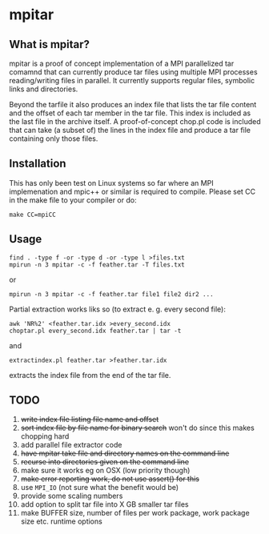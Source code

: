 mpitar
======

What is mpitar?
---------------

mpitar is a proof of concept implementation of a MPI parallelized tar comamnd
that can currently produce tar files using multiple MPI processes
reading/writing files in parallel. It currently supports regular files,
symbolic links and directories.

Beyond the tarfile it also produces an index file that lists the tar file
content and the offset of each tar member in the tar file. This index is
included as the last file in the archive itself. A proof-of-concept chop.pl
code is included that can take (a subset of) the lines in the index file and
produce a tar file containing only those files.

Installation
------------

This has only been test on Linux systems so far where an MPI implemenation and
mpic++ or similar is required to compile. Please set CC in the make file to
your compiler or do:

```
make CC=mpiCC
```

Usage
-----
```
find . -type f -or -type d -or -type l >files.txt
mpirun -n 3 mpitar -c -f feather.tar -T files.txt
```
or
```
mpirun -n 3 mpitar -c -f feather.tar file1 file2 dir2 ...
```

Partial extraction works liks so (to extract e. g. every second file):
```
awk 'NR%2' <feather.tar.idx >every_second.idx
choptar.pl every_second.idx feather.tar | tar -t
```
and
```
extractindex.pl feather.tar >feather.tar.idx
```
extracts the index file from the end of the tar file.

TODO
----

1. ~~write index file listing file name and offset~~
1. ~~sort index file by file name for binary search~~ won't do since this makes chopping hard
1. add parallel file extractor code
1. ~~have mpitar take file and directory names on the command line~~
1. ~~recurse into directories given on the command line~~
1. make sure it works eg on OSX (low priority though)
1. ~~make error reporting work, do not use assert() for this~~
1. use `MPI_IO` (not sure what the benefit would be)
1. provide some scaling numbers
1. add option to split tar file into X GB smaller tar files
1. make BUFFER size, number of files per work package, work package size etc. runtime options
